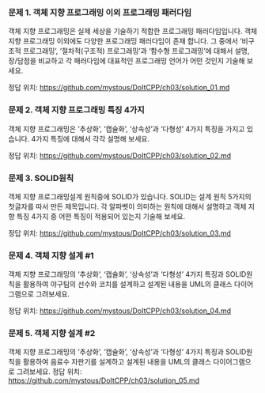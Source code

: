 ### 문제 1. 객체 지향 프로그래밍 이외 프로그래밍 패러다임
객체 지향 프로그래밍은 실제 세상을 기술하기 적합한 프로그래밍 패러다임입니다. 객체 지향 프로그래밍 이외에도 다양한 프로그래밍 패러다임이 존재 합니다. 그 중에서 ‘비구조적 프로그래밍’, ‘절차적(구조적) 프로그래밍’과 ‘함수형 프로그래밍’에 대해서 설명, 장/담점을 비교하고 각 패러다임에 대표적인 프로그래밍 언어가 어떤 것인지 기술해 보세요.

정답 위치: https://github.com/mystous/DoItCPP/ch03/solution_01.md
### 문제 2. 객체 지향 프로그래밍 특징 4가지
객체 지향 프로그래밍은 ‘추상화’, ‘캡슐화’, ‘상속성’과 ‘다형성’ 4가지 특징을 가지고 있습니다. 4가지 특징에 대해서 각각 설명해 보세요.

정답 위치: https://github.com/mystous/DoItCPP/ch03/solution_02.md
### 문제 3. SOLID원칙
객체 지향 프로그래밍설계 원칙중에 SOLID가 있습니다. SOLID는 설계 원칙 5가지의 첫글자를 따서 만든 제목입니다. 각 알파벳이 의미하는 원칙에 대해서 설명하고 객체 지향 특징 4가지 중 어떤 특징이 적용되어 있는지 기술해 보세요.

정답 위치: https://github.com/mystous/DoItCPP/ch03/solution_03.md
### 문제 4. 객체 지향 설계 #1
객체 지향 프로그래밍의 ‘추상화’, ‘캡슐화’, ‘상속성’과 ‘다형성’ 4가지 특징과 SOLID원칙을 활용하여 야구팀의 선수와 코치를 설계하고 설계된 내용을 UML의 클래스 다이어그램으로 그려보세요.

정답 위치: https://github.com/mystous/DoItCPP/ch03/solution_04.md
### 문제 5. 객체 지향 설계 #2

객체 지향 프로그래밍의 ‘추상화’, ‘캡슐화’, ‘상속성’과 ‘다형성’ 4가지 특징과 SOLID원칙을 활용하여 음료수 자판기를 설계하고 설계된 내용을 UML의 클래스 다이어그램으로 그려보세요.
정답 위치: https://github.com/mystous/DoItCPP/ch03/solution_05.md
